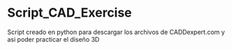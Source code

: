 # Script_CAD_Exercise
Script creado en python para descargar los archivos de CADDexpert.com y asi poder practicar el diseño 3D

